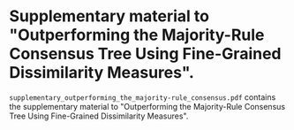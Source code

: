 # Supplementary material to "Outperforming the Majority-Rule Consensus Tree Using Fine-Grained Dissimilarity Measures".

`supplementary_outperforming_the_majority-rule_consensus.pdf` contains the supplementary material to "Outperforming the Majority-Rule Consensus Tree Using Fine-Grained Dissimilarity Measures".
